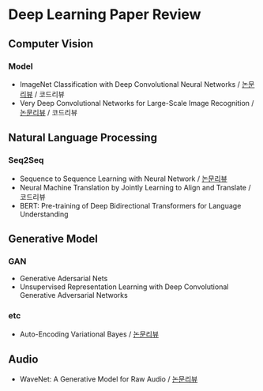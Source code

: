 # Deep Learning Paper Review

## Computer Vision
### Model
- ImageNet Classification with Deep Convolutional Neural Networks / [논문리뷰](https://bramble-orbit-e15.notion.site/ImageNet-Classification-with-Deep-Convolutional-Neural-Networks-88cdcd03053144bba5c4d39f8fb93e9f) / 코드리뷰
- Very Deep Convolutional Networks for Large-Scale Image Recognition / [논문리뷰](https://bramble-orbit-e15.notion.site/Very-Deep-Convolutional-Networks-for-Large-Scale-Image-Recognition-2dc38e14c1524f5d843ed9d0d41ad2ed) / 코드리뷰


## Natural Language Processing
### Seq2Seq
- Sequence to Sequence Learning with Neural Network / [논문리뷰](https://bramble-orbit-e15.notion.site/Sequence-to-Sequence-Learning-with-Neural-Network-0d1efd25aff64571bdc208ba4275c16e)
- Neural Machine Translation by Jointly Learning to Align and Translate / 코드리뷰
- BERT: Pre-training of Deep Bidirectional Transformers for Language Understanding


## Generative Model
### GAN
- Generative Adersarial Nets
- Unsupervised Representation Learning with Deep Convolutional Generative Adversarial Networks
### etc
- Auto-Encoding Variational Bayes / [논문리뷰](https://bramble-orbit-e15.notion.site/Auto-Encoding-Variational-Bayes-026cad5592f84db7954b273727d2d958)


## Audio
- WaveNet: A Generative Model for Raw Audio / [논문리뷰](https://bramble-orbit-e15.notion.site/Auto-Encoding-Variational-Bayes-026cad5592f84db7954b273727d2d958)
